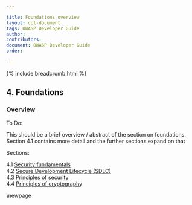 ```yaml
---

title: Foundations overview
layout: col-document
tags: OWASP Developer Guide
author:
contributors:
document: OWASP Developer Guide
order:

---
```


{% include breadcrumb.html %}

## 4. Foundations

### Overview

To Do:

This should be a brief overview / abstract of the section on foundations.
Section 4.1 contains more detail and the further sections expand on that

Sections:

4.1 [Security fundamentals](#security-fundamentals)  
4.2 [Secure Development Lifecycle (SDLC)](#secure-development-lifecycle)  
4.3 [Principles of security](#principles-of-security)  
4.4 [Principles of cryptography](#principles-of-cryptography)  

\newpage
